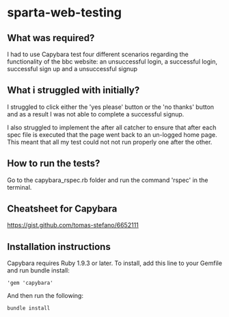 # sparta-web-testing

## What was required?

I had to use Capybara test four different scenarios regarding the functionality of the bbc website: an unsuccessful login, a successful login, successful sign up and a unsuccessful signup

## What i struggled with initially?

I struggled to click either the 'yes please' button or the 'no thanks' button and as a result I was not able to complete a successful signup.

I also struggled to implement the after all catcher to ensure that after each spec file is executed that the page went back to an un-logged home page. This meant that all my test could not not run properly one after the other.

## How to run the tests?

Go to the capybara_rspec.rb folder and run the command 'rspec' in the terminal.

## Cheatsheet for Capybara

https://gist.github.com/tomas-stefano/6652111

## Installation instructions

Capybara requires Ruby 1.9.3 or later. To install, add this line to your Gemfile and run bundle install:

```'gem 'capybara'```

And then run the following:

```bundle install```

